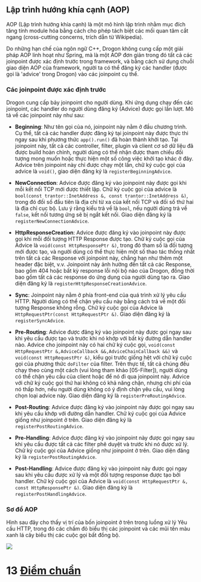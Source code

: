 ## Lập trình hướng khía cạnh (AOP)

AOP (Lập trình hướng khía cạnh) là một mô hình lập trình nhằm mục đích tăng tính module hóa bằng cách cho phép tách biệt các mối quan tâm cắt ngang (cross-cutting concerns, trích dẫn từ Wikipedia).

Do những hạn chế của ngôn ngữ C++, Drogon không cung cấp một giải pháp AOP linh hoạt như Spring, mà là một AOP đơn giản trong đó tất cả các joinpoint được xác định trước trong framework, và bằng cách sử dụng chuỗi giao diện AOP của framework, người ta có thể đăng ký các handler (được gọi là 'advice' trong Drogon) vào các joinpoint cụ thể.

### Các joinpoint được xác định trước

Drogon cung cấp bảy joinpoint cho người dùng. Khi ứng dụng chạy đến các joinpoint, các handler do người dùng đăng ký (Advice) được gọi lần lượt. Mô tả về các joinpoint này như sau:

- **Beginning**: Như tên gọi của nó, joinpoint này nằm ở đầu chương trình. Cụ thể, tất cả các handler được đăng ký tại joinpoint này được thực thi ngay sau khi phương thức `app().run()` đã hoàn thành khởi tạo. Tại joinpoint này, tất cả các controller, filter, plugin và client cơ sở dữ liệu đã được build hoàn chỉnh, người dùng có thể nhận được tham chiếu đối tượng mong muốn hoặc thực hiện một số công việc khởi tạo khác ở đây. Advice trên joinpoint này chỉ được chạy một lần, chữ ký cuộc gọi của advice là `void()`, giao diện đăng ký là `registerBeginningAdvice`.

- **NewConnection**: Advice được đăng ký vào joinpoint này được gọi khi mỗi kết nối TCP mới được thiết lập. Chữ ký cuộc gọi của advice là `bool(const trantor::InetAddress &, const trantor::InetAddress &)`, trong đó đối số đầu tiên là địa chỉ từ xa của kết nối TCP và đối số thứ hai là địa chỉ cục bộ. Lưu ý rằng kiểu trả về là `bool`, nếu người dùng trả về `false`, kết nối tương ứng sẽ bị ngắt kết nối. Giao diện đăng ký là `registerNewConnectionAdvice`.

- **HttpResponseCreation**: Advice được đăng ký vào joinpoint này được gọi khi mỗi đối tượng HTTP Response được tạo. Chữ ký cuộc gọi của Advice là `void(const HttpResponsePtr &)`, trong đó tham số là đối tượng mới được tạo, và người dùng có thể thực hiện một số thao tác thống nhất trên tất cả các Response với joinpoint này, chẳng hạn như thêm một header đặc biệt, v.v. Joinpoint này ảnh hưởng đến tất cả các Response, bao gồm 404 hoặc bất kỳ response lỗi nội bộ nào của Drogon, đồng thời bao gồm tất cả các response do ứng dụng của người dùng tạo ra. Giao diện đăng ký là `registerHttpResponseCreationAdvice`.

- **Sync**: Joinpoint này nằm ở phía front-end của quá trình xử lý yêu cầu HTTP. Người dùng có thể chặn yêu cầu này bằng cách trả về một đối tượng Response không rỗng. Chữ ký cuộc gọi của Advice là `HttpRequestPtr(const HttpRequestPtr &)`. Giao diện đăng ký là `registerSyncAdvice`.

- **Pre-Routing**: Advice được đăng ký vào joinpoint này được gọi ngay sau khi yêu cầu được tạo và trước khi nó khớp với bất kỳ đường dẫn handler nào. Advice cho joinpoint này có hai chữ ký cuộc gọi, `void(const HttpRequestPtr &,AdviceCallback &&,AdviceChainCallback &&)` và `void(const HttpRequestPtr &)`, kiểu gọi trước giống hệt với chữ ký cuộc gọi của phương thức `doFilter` của filter. Trên thực tế, tất cả chúng đều chạy theo cùng một cách (vui lòng tham khảo [05-Filter]), người dùng có thể chặn yêu cầu của client hoặc để nó đi qua joinpoint này. Advice với chữ ký cuộc gọi thứ hai không có khả năng chặn, nhưng chi phí của nó thấp hơn, nếu người dùng không có ý định chặn yêu cầu, vui lòng chọn loại advice này. Giao diện đăng ký là `registerPreRoutingAdvice`.

- **Post-Routing**: Advice được đăng ký vào joinpoint này được gọi ngay sau khi yêu cầu khớp với đường dẫn handler. Chữ ký cuộc gọi của Advice giống như joinpoint ở trên. Giao diện đăng ký là `registerPostRoutingAdvice`.

- **Pre-Handling**: Advice được đăng ký vào joinpoint này được gọi ngay sau khi yêu cầu được tất cả các filter phê duyệt và trước khi nó được xử lý. Chữ ký cuộc gọi của Advice giống như joinpoint ở trên. Giao diện đăng ký là `registerPostRoutingAdvice`.

- **Post-Handling**: Advice được đăng ký vào joinpoint này được gọi ngay sau khi yêu cầu được xử lý và một đối tượng response được tạo bởi handler. Chữ ký cuộc gọi của Advice là `void(const HttpRequestPtr &, const HttpResponsePtr &)`. Giao diện đăng ký là `registerPostHandlingAdvice`.

### Sơ đồ AOP

Hình sau đây cho thấy vị trí của bốn joinpoint ở trên trong luồng xử lý Yêu cầu HTTP, trong đó các chấm đỏ biểu thị các joinpoint và các mũi tên màu xanh lá cây biểu thị các cuộc gọi bất đồng bộ.

![](https://drogonframework.github.io/drogon-docs/images/AOP.png)

# 13 [Điểm chuẩn](VI-13-Benchmarks)
